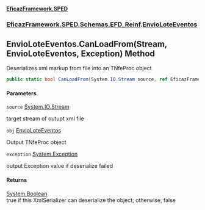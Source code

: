 #### [EficazFramework.SPED](EficazFrameworkSPED.md 'EficazFramework SPED')
### [EficazFramework.SPED.Schemas.EFD_Reinf](EficazFramework.SPED.Schemas.EFD_Reinf.md 'EficazFramework.SPED.Schemas.EFD_Reinf').[EnvioLoteEventos](EficazFramework.SPED.Schemas.EFD_Reinf/EnvioLoteEventos.md 'EficazFramework.SPED.Schemas.EFD_Reinf.EnvioLoteEventos')

## EnvioLoteEventos.CanLoadFrom(Stream, EnvioLoteEventos, Exception) Method

Deserializes xml markup from file into an TNfeProc object

```csharp
public static bool CanLoadFrom(System.IO.Stream source, ref EficazFramework.SPED.Schemas.EFD_Reinf.EnvioLoteEventos obj, ref System.Exception exception);
```
#### Parameters

<a name='EficazFramework.SPED.Schemas.EFD_Reinf.EnvioLoteEventos.CanLoadFrom(System.IO.Stream,EficazFramework.SPED.Schemas.EFD_Reinf.EnvioLoteEventos,System.Exception).source'></a>

`source` [System.IO.Stream](https://docs.microsoft.com/en-us/dotnet/api/System.IO.Stream 'System.IO.Stream')

target stream of outupt xml file

<a name='EficazFramework.SPED.Schemas.EFD_Reinf.EnvioLoteEventos.CanLoadFrom(System.IO.Stream,EficazFramework.SPED.Schemas.EFD_Reinf.EnvioLoteEventos,System.Exception).obj'></a>

`obj` [EnvioLoteEventos](EficazFramework.SPED.Schemas.EFD_Reinf/EnvioLoteEventos.md 'EficazFramework.SPED.Schemas.EFD_Reinf.EnvioLoteEventos')

Output TNfeProc object

<a name='EficazFramework.SPED.Schemas.EFD_Reinf.EnvioLoteEventos.CanLoadFrom(System.IO.Stream,EficazFramework.SPED.Schemas.EFD_Reinf.EnvioLoteEventos,System.Exception).exception'></a>

`exception` [System.Exception](https://docs.microsoft.com/en-us/dotnet/api/System.Exception 'System.Exception')

output Exception value if deserialize failed

#### Returns
[System.Boolean](https://docs.microsoft.com/en-us/dotnet/api/System.Boolean 'System.Boolean')  
true if this XmlSerializer can deserialize the object; otherwise, false